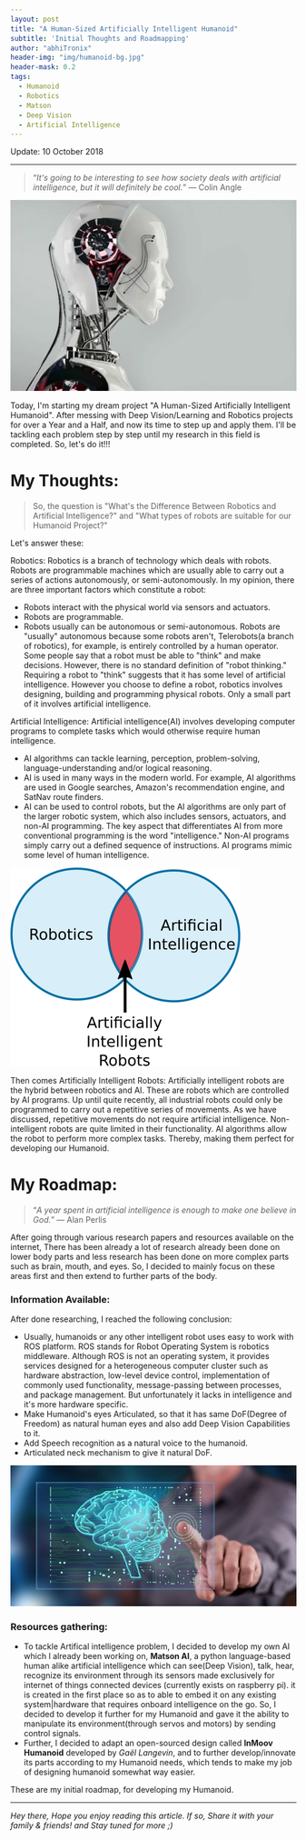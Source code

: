 ```yaml
---
layout: post
title: "A Human-Sized Artificially Intelligent Humanoid"
subtitle: 'Initial Thoughts and Roadmapping'
author: "abhiTronix"
header-img: "img/humanoid-bg.jpg"
header-mask: 0.2
tags:
  - Humanoid
  - Robotics
  - Matson
  - Deep Vision
  - Artificial Intelligence
---
```


Update: 10 October 2018

---
> “*It's going to be interesting to see how society deals with artificial intelligence, but it will definitely be cool.*” — Colin Angle

![](/img/in-post/manav/humanoid.jpg)

Today, I'm starting my dream project "A Human-Sized Artificially Intelligent Humanoid". After messing with Deep Vision/Learning and Robotics projects for over a Year and a Half, and now its time to step up and apply them. I'll be tackling each problem step by step until my research in this field is completed. So, let's do it!!!

# My Thoughts:

> So, the question is "What's the Difference Between Robotics and Artificial Intelligence?" and "What types of robots are suitable for our Humanoid Project?"  

Let's answer these:

Robotics: Robotics is a branch of technology which deals with robots. Robots are programmable machines which are usually able to carry out a series of actions autonomously, or semi-autonomously.
In my opinion, there are three important factors which constitute a robot:
- Robots interact with the physical world via sensors and actuators.
- Robots are programmable.
- Robots usually can be autonomous or semi-autonomous.
Robots are "usually" autonomous because some robots aren't, Telerobots(a branch of robotics), for example, is entirely controlled by a human operator. Some people say that a robot must be able to "think" and make decisions. However, there is no standard definition of "robot thinking." Requiring a robot to "think" suggests that it has some level of artificial intelligence. However you choose to define a robot, robotics involves designing, building and programming physical robots. Only a small part of it involves artificial intelligence.

Artificial Intelligence: Artificial intelligence(AI) involves developing computer programs to complete tasks which would otherwise require human intelligence. 
- AI algorithms can tackle learning, perception, problem-solving, language-understanding and/or logical reasoning.
- AI is used in many ways in the modern world. For example, AI algorithms are used in Google searches, Amazon's recommendation engine, and SatNav route finders. 
- AI can be used to control robots, but the AI algorithms are only part of the larger robotic system, which also includes sensors, actuators, and non-AI programming. 
The key aspect that differentiates AI from more conventional programming is the word "intelligence." Non-AI programs simply carry out a defined sequence of instructions. AI programs mimic some level of human intelligence.

![](/img/in-post/manav/humanoid-ven.jpg)

Then comes Artificially Intelligent Robots:
Artificially intelligent robots are the hybrid between robotics and AI. These are robots which are controlled by AI programs. Up until quite recently, all industrial robots could only be programmed to carry out a repetitive series of movements. As we have discussed, repetitive movements do not require artificial intelligence.
Non-intelligent robots are quite limited in their functionality. AI algorithms allow the robot to perform more complex tasks. Thereby, making them perfect for developing our Humanoid.

  

# My Roadmap:

> “*A year spent in artificial intelligence is enough to make one believe in God.*” — Alan Perlis

After going through various research papers and resources available on the internet, There has been already a lot of research already been done on lower body parts and less research has been done on more complex parts such as brain, mouth, and eyes. So, I decided to mainly focus on these areas first and then extend to further parts of the body. 

### Information Available:
After done researching, I reached the following conclusion:
- Usually, humanoids or any other intelligent robot uses easy to work with ROS platform. ROS stands for Robot Operating System is robotics middleware. Although ROS is not an operating system, it provides services designed for a heterogeneous computer cluster such as hardware abstraction, low-level device control, implementation of commonly used functionality, message-passing between processes, and package management. But unfortunately it lacks in intelligence and it's more hardware specific.
- Make Humanoid's eyes Articulated, so that it has same DoF(Degree of Freedom) as natural human eyes and also add Deep Vision Capabilities to it.
- Add Speech recognition as a natural voice to the humanoid.
- Articulated neck mechanism to give it natural DoF. 

![](/img/in-post/manav/humanoid-brain.jpg)

### Resources gathering:
- To tackle Artifical intelligence problem, I decided to develop my own AI which I already been working on, **Matson AI**, a python language-based human alike artificial intelligence which can see(Deep Vision), talk, hear, recognize its environment through its sensors made exclusively for internet of things connected devices (currently exists on raspberry pi). 
it is created in the first place so as to able to embed it on any existing system|hardware that requires onboard intelligence on the go. So, I decided to develop it further for my Humanoid and gave it the ability to manipulate its environment(through servos and motors) by sending control signals.
- Further, I decided to adapt an open-sourced design called **InMoov Humanoid** developed by _Gaël Langevin_, and to further develop/innovate its parts according to my Humanoid needs, which tends to make my job of designing humanoid somewhat way easier.

These are my initial roadmap, for developing my Humanoid.

---

*Hey there, Hope you enjoy reading this article. If so, Share it with your family & friends! and Stay tuned for more ;)*
